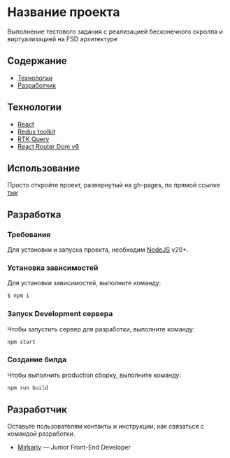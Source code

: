 # Название проекта

Выполнение тестового задания с реализацией бесконечного скролла и виртуализацией на FSD архитектуре

## Содержание

- [Технологии](#технологии)
- [Разработчик](#разработчик)

## Технологии

- [React](https://redux-toolkit.js.org)
- [Redux toolkit](https://redux-toolkit.js.org)
- [RTK Query](https://redux-toolkit.js.org/rtk-query/overview)
- [React Router Dom v6](https://github.com/remix-run/react-router#readme)

## Использование

Просто откройте проект, развернутый на gh-pages, по прямой ссылке [тык](https://mirkariy144.github.io/Infinite_scroll_Virtualization/)

## Разработка

### Требования

Для установки и запуска проекта, необходим [NodeJS](https://nodejs.org/) v20+.

### Установка зависимостей

Для установки зависимостей, выполните команду:

```sh
$ npm i
```

### Запуск Development сервера

Чтобы запустить сервер для разработки, выполните команду:

```sh
npm start
```

### Создание билда

Чтобы выполнить production сборку, выполните команду:

```sh
npm run build
```

## Разработчик

Оставьте пользователям контакты и инструкции, как связаться с командой разработки.

- [Mirkariy](https://spb.hh.ru/resume/1801636eff0c972bfa0039ed1f357a6f50486c) — Junior Front-End Developer
